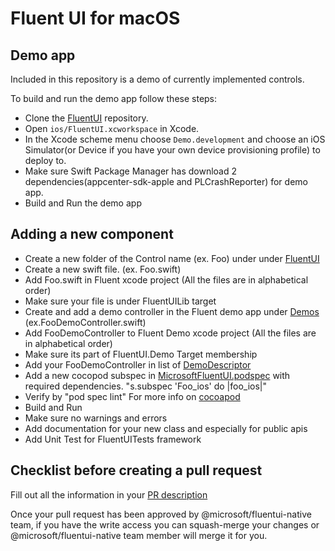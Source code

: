 # Fluent UI for macOS

## Demo app

Included in this repository is a demo of currently implemented controls.

To build and run the demo app follow these steps:
- Clone the [FluentUI](https://github.com/microsoft/fluentui-apple) repository.
- Open `ios/FluentUI.xcworkspace` in Xcode.
- In the Xcode scheme menu choose `Demo.development` and choose an iOS Simulator(or Device if you have your own device provisioning profile) to deploy to.
- Make sure Swift Package Manager has download 2 dependencies(appcenter-sdk-apple and PLCrashReporter) for demo app.
- Build and Run the demo app

## Adding a new component
- Create a new folder of the Control name (ex. Foo) under under [FluentUI](FluentUI)
- Create a new swift file. (ex. Foo.swift)
- Add Foo.swift in Fluent xcode project (All the files are in alphabetical order)
- Make sure your file is under FluentUILib target
- Create and add a demo controller in the Fluent demo app under [Demos](FluentUI.Demo/FluentUI.Demo/Demos) (ex.FooDemoController.swift)
- Add FooDemoController to Fluent Demo xcode project (All the files are in alphabetical order)
- Make sure its part of FluentUI.Demo Target membership
- Add your FooDemoController in list of [DemoDescriptor](https://github.com/microsoft/fluentui-apple/blob/02b1c3fe601b793cb6cfd24813e11d92420e0d77/ios/FluentUI.Demo/FluentUI.Demo/Demos.swift#L30)
- Add a new cocopod subspec in [MicrosoftFluentUI.podspec](https://github.com/microsoft/fluentui-apple/blob/main/MicrosoftFluentUI.podspec) with required dependencies. "s.subspec 'Foo_ios' do |foo_ios|"
- Verify by "pod spec lint" For more info on [cocoapod](https://cocoapods.org)
- Build and Run
- Make sure no warnings and errors
- Add documentation for your new class and especially for public apis
- Add Unit Test for FluentUITests framework

## Checklist before creating a pull request
Fill out all the information in your [PR description](https://github.com/microsoft/fluentui-apple/blob/main/.github/PULL_REQUEST_TEMPLATE.md#pull-request-checklist)

Once your pull request has been approved by @microsoft/fluentui-native team, if you have the write access you can squash-merge your changes or @microsoft/fluentui-native team member will merge it for you.
